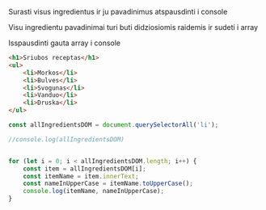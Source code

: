Surasti visus ingredientus ir ju pavadinimus 
atspausdinti i console

Visu ingredientu pavadinimai turi buti didziosiomis 
raidemis ir sudeti i array

Isspausdinti gauta array i console

```html
<h1>Sriubos receptas</h1>
<ul>
    <li>Morkos</li>
    <li>Bulves</li>
    <li>Svogunas</li>
    <li>Vanduo</li>
    <li>Druska</li>
</ul>
```

```js
const allIngredientsDOM = document.querySelectorAll('li');

//console.log(allIngredientsDOM)


for (let i = 0; i < allIngredientsDOM.length; i++) {
    const item = allIngredientsDOM[i];
    const itemName = item.innerText;
    const nameInUpperCase = itemName.toUpperCase();
    console.log(itemName, nameInUpperCase);
}

```
    